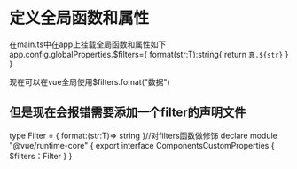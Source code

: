 # 定义全局函数和属性

在main.ts中在app上挂载全局函数和属性如下
app.config.globalProperties.$filters={
    format<T>(str:T):string{
        return `真.${str}`
    }
}

现在可以在vue全局使用$filters.fomat("数据")

## 但是现在会报错需要添加一个filter的声明文件

type Filter = {
    format:<T>(str:T)=> string
}//对filters函数做修饰
declare module "@vue/runtime-core" {
    export interface ComponentsCustomProperties {
        $filters：Filter
    }
}
